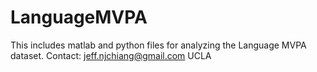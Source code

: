 # LanguageMVPA
This includes matlab and python files for analyzing the Language MVPA dataset.
Contact: jeff.njchiang@gmail.com
UCLA
